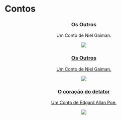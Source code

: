 # Contos


<div style="text-align:center"><h3>Os Outros</h3>
<p>Um Conto de Niel Gaiman.</p></div>

<div align="center">
<a href= "https://github.com/rnr27/Contos/blob/main/Os%20Outros">
<img src="https://user-images.githubusercontent.com/100056877/216869182-14800c7e-b18d-4a3a-998a-c2c34be7bc4b.jpg"/>
 </div>

<div><p>
<p></div>
 
<div style="text-align:center"><h3>Os Outros</h3>
<p>Um Conto de Niel Gaiman.</p></div>

<div align="center">
<a href= "https://github.com/rnr27/Contos/blob/main/Ponto%20de%20Vista">
<img src="https://user-images.githubusercontent.com/100056877/216869860-52b4cf8a-9c34-4101-b5f1-8f9ab3e52387.png"/>
 </div>

<p>
<p>

<div style="text-align:center"><h3>O coração do delator</h3>
<p>Um Conto de Edgard Allan Poe.</p></div>

<div align="center">
<a href= "https://github.com/rnr27/Contos/blob/main/O%20Cora%C3%A7%C3%A3o%20do%20Delator">
<img src="https://user-images.githubusercontent.com/100056877/216869853-6281ef0c-3202-4e05-b2a8-c2edc876d47f.png"/>
 </div>
